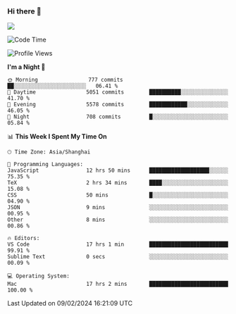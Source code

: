### Hi there 👋

<!--
**JJAYCHEN1e/jjaychen1e** is a ✨ _special_ ✨ repository because its `README.md` (this file) appears on your GitHub profile.

Here are some ideas to get you started:

- 🔭 I’m currently working on ...
- 🌱 I’m currently learning ...
- 👯 I’m looking to collaborate on ...
- 🤔 I’m looking for help with ...
- 💬 Ask me about ...
- 📫 How to reach me: ...
- 😄 Pronouns: ...
- ⚡ Fun fact: ...
-->

[![](https://github-readme-stats.vercel.app/api?username=jjaychen1e&show_icons=true)](https://github.com/jjaychen1e/github-readme-stats?count_private=true)

<!--START_SECTION:waka-->
![Code Time](http://img.shields.io/badge/Code%20Time-996%20hrs-blue)

![Profile Views](http://img.shields.io/badge/Profile%20Views-0-blue)

**I'm a Night 🦉** 

```text
🌞 Morning                777 commits         ██░░░░░░░░░░░░░░░░░░░░░░░   06.41 % 
🌆 Daytime                5051 commits        ██████████░░░░░░░░░░░░░░░   41.70 % 
🌃 Evening                5578 commits        ████████████░░░░░░░░░░░░░   46.05 % 
🌙 Night                  708 commits         █░░░░░░░░░░░░░░░░░░░░░░░░   05.84 % 
```


📊 **This Week I Spent My Time On** 

```text
🕑︎ Time Zone: Asia/Shanghai

💬 Programming Languages: 
JavaScript               12 hrs 50 mins      ███████████████████░░░░░░   75.35 % 
TeX                      2 hrs 34 mins       ████░░░░░░░░░░░░░░░░░░░░░   15.08 % 
CSS                      50 mins             █░░░░░░░░░░░░░░░░░░░░░░░░   04.90 % 
JSON                     9 mins              ░░░░░░░░░░░░░░░░░░░░░░░░░   00.95 % 
Other                    8 mins              ░░░░░░░░░░░░░░░░░░░░░░░░░   00.86 % 

🔥 Editors: 
VS Code                  17 hrs 1 min        █████████████████████████   99.91 % 
Sublime Text             0 secs              ░░░░░░░░░░░░░░░░░░░░░░░░░   00.09 % 

💻 Operating System: 
Mac                      17 hrs 2 mins       █████████████████████████   100.00 % 
```


 Last Updated on 09/02/2024 16:21:09 UTC
<!--END_SECTION:waka-->
